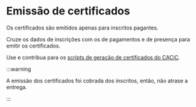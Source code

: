 # Emissão de certificados

Os certificados são emitidos apenas para inscritos pagantes.

Cruze os dados de inscrições com os de pagamentos e de presença para emitir os certificados.

Use e contribua para os [scripts de geração de certificados do CACiC](https://github.com/cacic-fct/certificate-generator).

:::warning

A emissão dos certificados foi cobrada dos inscritos, então, não atrase a entrega.

:::
